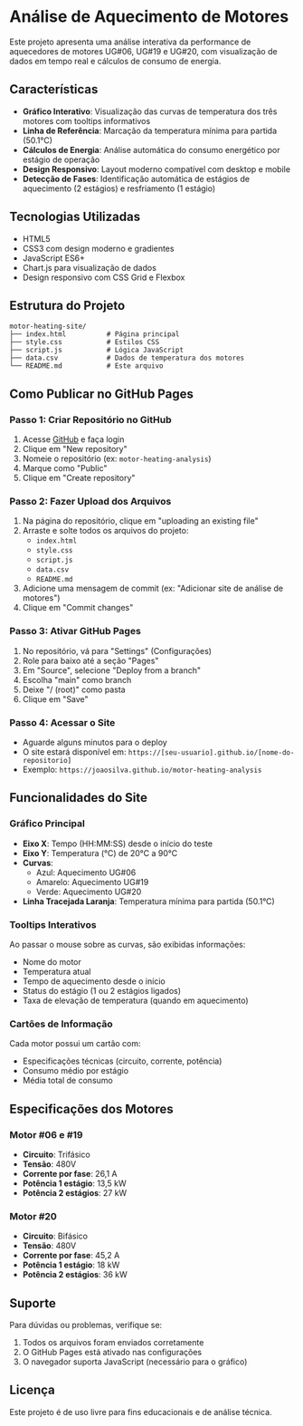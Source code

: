# Análise de Aquecimento de Motores

Este projeto apresenta uma análise interativa da performance de aquecedores de motores UG#06, UG#19 e UG#20, com visualização de dados em tempo real e cálculos de consumo de energia.

## Características

- **Gráfico Interativo**: Visualização das curvas de temperatura dos três motores com tooltips informativos
- **Linha de Referência**: Marcação da temperatura mínima para partida (50.1°C)
- **Cálculos de Energia**: Análise automática do consumo energético por estágio de operação
- **Design Responsivo**: Layout moderno compatível com desktop e mobile
- **Detecção de Fases**: Identificação automática de estágios de aquecimento (2 estágios) e resfriamento (1 estágio)

## Tecnologias Utilizadas

- HTML5
- CSS3 com design moderno e gradientes
- JavaScript ES6+
- Chart.js para visualização de dados
- Design responsivo com CSS Grid e Flexbox

## Estrutura do Projeto

```
motor-heating-site/
├── index.html          # Página principal
├── style.css           # Estilos CSS
├── script.js           # Lógica JavaScript
├── data.csv            # Dados de temperatura dos motores
└── README.md           # Este arquivo
```

## Como Publicar no GitHub Pages

### Passo 1: Criar Repositório no GitHub
1. Acesse [GitHub](https://github.com) e faça login
2. Clique em "New repository"
3. Nomeie o repositório (ex: `motor-heating-analysis`)
4. Marque como "Public"
5. Clique em "Create repository"

### Passo 2: Fazer Upload dos Arquivos
1. Na página do repositório, clique em "uploading an existing file"
2. Arraste e solte todos os arquivos do projeto:
   - `index.html`
   - `style.css`
   - `script.js`
   - `data.csv`
   - `README.md`
3. Adicione uma mensagem de commit (ex: "Adicionar site de análise de motores")
4. Clique em "Commit changes"

### Passo 3: Ativar GitHub Pages
1. No repositório, vá para "Settings" (Configurações)
2. Role para baixo até a seção "Pages"
3. Em "Source", selecione "Deploy from a branch"
4. Escolha "main" como branch
5. Deixe "/ (root)" como pasta
6. Clique em "Save"

### Passo 4: Acessar o Site
- Aguarde alguns minutos para o deploy
- O site estará disponível em: `https://[seu-usuario].github.io/[nome-do-repositorio]`
- Exemplo: `https://joaosilva.github.io/motor-heating-analysis`

## Funcionalidades do Site

### Gráfico Principal
- **Eixo X**: Tempo (HH:MM:SS) desde o início do teste
- **Eixo Y**: Temperatura (°C) de 20°C a 90°C
- **Curvas**:
  - Azul: Aquecimento UG#06
  - Amarelo: Aquecimento UG#19
  - Verde: Aquecimento UG#20
- **Linha Tracejada Laranja**: Temperatura mínima para partida (50.1°C)

### Tooltips Interativos
Ao passar o mouse sobre as curvas, são exibidas informações:
- Nome do motor
- Temperatura atual
- Tempo de aquecimento desde o início
- Status do estágio (1 ou 2 estágios ligados)
- Taxa de elevação de temperatura (quando em aquecimento)

### Cartões de Informação
Cada motor possui um cartão com:
- Especificações técnicas (circuito, corrente, potência)
- Consumo médio por estágio
- Média total de consumo

## Especificações dos Motores

### Motor #06 e #19
- **Circuito**: Trifásico
- **Tensão**: 480V
- **Corrente por fase**: 26,1 A
- **Potência 1 estágio**: 13,5 kW
- **Potência 2 estágios**: 27 kW

### Motor #20
- **Circuito**: Bifásico
- **Tensão**: 480V
- **Corrente por fase**: 45,2 A
- **Potência 1 estágio**: 18 kW
- **Potência 2 estágios**: 36 kW

## Suporte

Para dúvidas ou problemas, verifique se:
1. Todos os arquivos foram enviados corretamente
2. O GitHub Pages está ativado nas configurações
3. O navegador suporta JavaScript (necessário para o gráfico)

## Licença

Este projeto é de uso livre para fins educacionais e de análise técnica.

